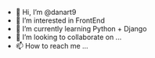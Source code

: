 - 👋 Hi, I’m @danart9
- 👀 I’m interested in FrontEnd
- 🌱 I’m currently learning Python + Django
- 💞️ I’m looking to collaborate on ...
- 📫 How to reach me ...

<!---
danart9/danart9 is a ✨ special ✨ repository because its `README.md` (this file) appears on your GitHub profile.
You can click the Preview link to take a look at your changes.
--->
